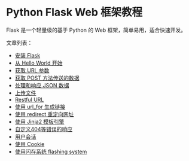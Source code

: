 # Python Flask Web 框架教程

Flask 是一个轻量级的基于 Python 的 Web 框架，简单易用，适合快速开发。

文章列表：

<ul>
<li><a href="https://blog.letiantian.me/python-flask/py-flask-install.html">安装 Flask</a></li>
<li><a href="https://blog.letiantian.me/python-flask/py-flask-hello-world.html">从 Hello World 开始</a></li>
<li><a href="https://blog.letiantian.me/python-flask/py-flask-get-url-params.html">获取 URL 参数</a></li>
<li><a href="https://blog.letiantian.me/python-flask/py-flask-post-data.html">获取 POST 方法传送的数据</a></li>
<li><a href="https://blog.letiantian.me/python-flask/py-flask-json.html">处理和响应 JSON 数据</a></li>
<li><a href="https://blog.letiantian.me/python-flask/py-flask-upload-file.html">上传文件</a></li>
<li><a href="https://blog.letiantian.me/python-flask/py-flask-restful-url.html">Restful URL</a></li>
<li><a href="https://blog.letiantian.me/python-flask/py-flask-func-url-for.html">使用 url_for 生成链接</a></li>
<li><a href="https://blog.letiantian.me/python-flask/py-flask-redirect.html">使用 redirect 重定向网址</a></li>
<li><a href="https://blog.letiantian.me/python-flask/py-flask-jinja2-template-engine.html">使用 Jinja2 模板引擎</a></li>
<li><a href="https://blog.letiantian.me/python-flask/py-flask-custom-404.html">自定义404等错误的响应</a></li>
<li><a href="https://blog.letiantian.me/python-flask/py-flask-session.html">用户会话</a></li>
<li><a href="https://blog.letiantian.me/python-flask/py-flask-cookie.html">使用 Cookie</a></li>
<li><a href="https://blog.letiantian.me/python-flask/py-flask-flashing-system.html">使用闪存系统 flashing system</a></li>
</ul>